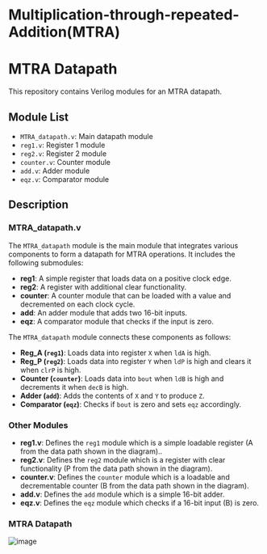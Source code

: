 # Multiplication-through-repeated-Addition(MTRA)
# MTRA Datapath

This repository contains Verilog modules for an MTRA datapath.

## Module List

- `MTRA_datapath.v`: Main datapath module
- `reg1.v`: Register 1 module
- `reg2.v`: Register 2 module
- `counter.v`: Counter module
- `add.v`: Adder module
- `eqz.v`: Comparator module

## Description

### MTRA_datapath.v

The `MTRA_datapath` module is the main module that integrates various components to form a datapath for MTRA operations. It includes the following submodules:

- **reg1**: A simple register that loads data on a positive clock edge.
- **reg2**: A register with additional clear functionality.
- **counter**: A counter module that can be loaded with a value and decremented on each clock cycle.
- **add**: An adder module that adds two 16-bit inputs.
- **eqz**: A comparator module that checks if the input is zero.

The `MTRA_datapath` module connects these components as follows:

- **Reg_A (`reg1`)**: Loads data into register `X` when `ldA` is high.
- **Reg_P (`reg2`)**: Loads data into register `Y` when `ldP` is high and clears it when `clrP` is high.
- **Counter (`counter`)**: Loads data into `bout` when `ldB` is high and decrements it when `decB` is high.
- **Adder (`add`)**: Adds the contents of `X` and `Y` to produce `Z`.
- **Comparator (`eqz`)**: Checks if `bout` is zero and sets `eqz` accordingly.

### Other Modules

- **reg1.v**: Defines the `reg1` module which is a simple loadable register (A from the data path shown in the diagram)..
- **reg2.v**: Defines the `reg2` module which is a register with clear functionality (P from the data path shown in the diagram).
- **counter.v**: Defines the `counter` module which is a loadable and decrementable counter (B from the data path shown in the diagram).
- **add.v**: Defines the `add` module which is a simple 16-bit adder.
- **eqz.v**: Defines the `eqz` module which checks if a 16-bit input (B) is zero.



### MTRA Datapath
![image](https://github.com/Nirvan-Mishra-09/Multiplication-through-repeated-Addition/assets/127642231/49463a28-a23d-4ff0-b897-dd6929a53dad)
